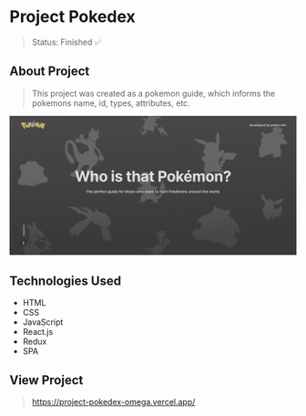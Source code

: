 <h1>Project Pokedex</h1>

> Status: Finished ✅

## About Project

> This project was created as a pokemon guide, which informs the pokemons name, id, types, attributes, etc.

<img src="src/images/project/pokedex.png" />

## Technologies Used

* HTML
* CSS
* JavaScript
* React.js
* Redux
* SPA

## View Project

> https://project-pokedex-omega.vercel.app/
